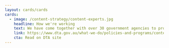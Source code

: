 ```yaml
---
layout: cards/cards
cards:
  - image: /content-strategy/content-experts.jpg
    headline: How we're working
    text: We have come together with over 30 government agencies to produce guidance that helps government teams implement their own content strategy.
    link: https://www.dta.gov.au/what-we-do/policies-and-programs/content-strategy/
    cta: Read on DTA site
---
```

